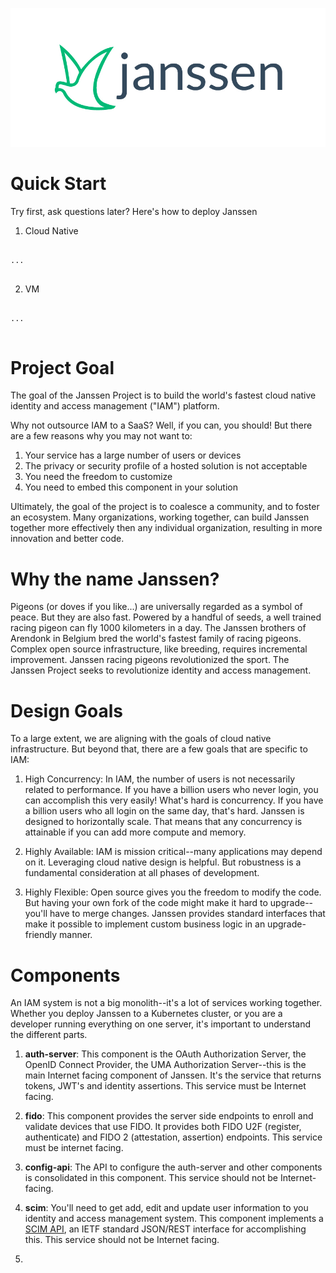 ![](./logo/janssen-project.jpg)

# Quick Start

Try first, ask questions later? Here's how to deploy Janssen

1. Cloud Native

```

...


```

2. VM

```

...


```

# Project Goal

The goal of the Janssen Project is to build the world's fastest cloud native identity and access management ("IAM") platform.

Why not outsource IAM to a SaaS? Well, if you can, you should! But there are a few reasons why you may not want to:
1. Your service has a large number of users or devices
2. The privacy or security profile of a hosted solution is not acceptable
3. You need the freedom to customize
4. You need to embed this component in your solution  

Ultimately, the goal of the project is to coalesce a community, and to foster an ecosystem. Many organizations, working together, can build Janssen together more effectively then any individual organization, resulting in more innovation and better code.

# Why the name Janssen?

Pigeons (or doves if you like...) are universally regarded as a symbol of peace. But they are also fast. Powered by a handful of seeds, a well trained racing pigeon can fly 1000 kilometers in a day. The Janssen brothers of Arendonk in Belgium bred the world's fastest family of racing pigeons. Complex open source infrastructure, like breeding, requires incremental improvement. Janssen racing pigeons revolutionized the sport. The Janssen Project seeks to revolutionize identity and access management.   

# Design Goals

To a large extent, we are aligning with the goals of cloud native infrastructure. But beyond that, there are a few goals that are specific to IAM:

1. High Concurrency: In IAM, the number of users is not necessarily related to performance. If you have a billion users who never login, you can accomplish this very easily! What's hard is concurrency. If you have a billion users who all login on the same day, that's hard. Janssen is designed to horizontally scale.  That means that any concurrency is attainable if you can add more compute and memory.

2. Highly Available: IAM is mission critical--many applications may depend on it. Leveraging cloud native design is helpful. But robustness is a fundamental consideration at all phases of development.

3. Highly Flexible: Open source gives you the freedom to modify the code. But having your own fork of the code might make it hard to upgrade--you'll have to merge changes. Janssen provides standard interfaces that make it possible to implement custom business logic in an upgrade-friendly manner.  

# Components

An IAM system is not a big monolith--it's a lot of services working together. Whether you deploy Janssen to a Kubernetes cluster, or you are a developer running everything on one server, it's important to understand the different parts.
  1. **auth-server**: This component is the OAuth Authorization Server, the OpenID Connect Provider, the UMA Authorization Server--this is the main Internet facing component of Janssen. It's the service that returns tokens, JWT's and identity assertions. This service must be Internet facing.
  
  1. **fido**:  This component provides the server side endpoints to enroll and validate devices that use FIDO. It provides both FIDO U2F (register, authenticate) and FIDO 2 (attestation, assertion) endpoints. This service must be internet facing.

  1. **config-api**: The API to configure the auth-server and other components is consolidated in this component. This service should not be Internet-facing.

  1. **scim**: You'll need to get add, edit and update user information to you identity and access management system.  This component implements a [SCIM API](http://www.simplecloud.info/), an IETF standard JSON/REST interface for accomplishing this. This service should not be Internet facing.

  1.
